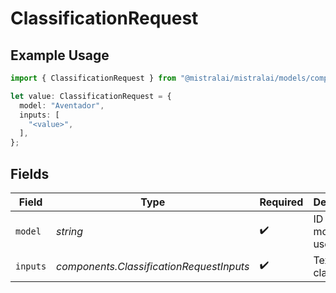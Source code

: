 # ClassificationRequest

## Example Usage

```typescript
import { ClassificationRequest } from "@mistralai/mistralai/models/components";

let value: ClassificationRequest = {
  model: "Aventador",
  inputs: [
    "<value>",
  ],
};
```

## Fields

| Field                                    | Type                                     | Required                                 | Description                              |
| ---------------------------------------- | ---------------------------------------- | ---------------------------------------- | ---------------------------------------- |
| `model`                                  | *string*                                 | :heavy_check_mark:                       | ID of the model to use.                  |
| `inputs`                                 | *components.ClassificationRequestInputs* | :heavy_check_mark:                       | Text to classify.                        |